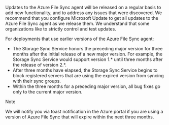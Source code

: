 Updates to the Azure File Sync agent will be released on a regular basis to add new functionality, and to address any issues that were discovered. We recommend that you configure Microsoft Update to get all updates to the Azure File Sync agent as we release them. We understand that some organizations like to strictly control and test updates. 

For deployments that use earlier versions of the Azure File Sync agent:

- The Storage Sync Service honors the preceding major version for three months after the initial release of a new major version. For example, the Storage Sync Service would support version 1.\* until three months after the release of version 2.\*.
- After three months have elapsed, the Storage Sync Service begins to block registered servers that are using the expired version from syncing with their sync groups.
- Within the three months for a preceding major version, all bug fixes go only to the current major version.

> [!Note]  
> We will notify you via toast notification in the Azure portal if you are using a version of Azure File Sync that will expire within the next three months.